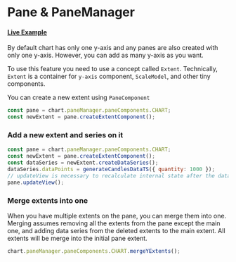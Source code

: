 # Pane & PaneManager

#### <!--CSB_LINK-->[Live Example](https://codesandbox.io/s/ygxxmm)<!--/CSB_LINK-->

By default chart has only one y-axis and any panes are also created with only one y-axis.
However, you can add as many y-axis as you want.

To use this feature you need to use a concept called `Extent`.
Technically, `Extent` is a container for `y-axis` component, `ScaleModel`, and other tiny components.

You can create a new extent using `PaneComponent`

```js
const pane = chart.paneManager.paneComponents.CHART;
const newExtent = pane.createExtentComponent();
```

### Add a new extent and series on it

```js
const pane = chart.paneManager.paneComponents.CHART;
const newExtent = pane.createExtentComponent();
const dataSeries = newExtent.createDataSeries();
dataSeries.dataPoints = generateCandlesDataTS({ quantity: 1000 });
// updateView is necessary to recalculate internal state after the data were set
pane.updateView();
```

### Merge extents into one

When you have multiple extents on the pane, you can merge them into one.
Merging assumes removing all the extents from the pane except the main one,
and adding data series from the deleted extents to the main extent.
All extents will be merge into the initial pane extent.

```js
chart.paneManager.paneComponents.CHART.mergeYExtents();
```

